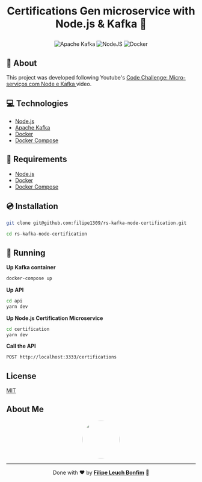 # <p align="center">Certifications Gen microservice with Node.js & Kafka 📄</p>

<p align="center">
    <img src="https://img.shields.io/badge/Tools-Apache_Kafka-informational?style=flat-square&logo=apache-kafka&color=231F20&logoColor=231F20" alt="Apache Kafka" />
    <img src="https://img.shields.io/badge/Code-NodeJS-informational?style=flat-square&logo=node.js&color=339933" alt="NodeJS" />
    <img src="https://img.shields.io/badge/Tools-Docker-informational?style=flat-square&logo=docker&color=2496ED" alt="Docker" />
</p>

## 💬 About

This project was developed following Youtube's [Code Challenge: Micro-serviços com Node e Kafka
](https://www.youtube.com/watch?v=-H8pD7sMcfo&ab_channel=Rocketseat) video.

## :computer: Technologies

- [Node.js](https://nodejs.org/en/)
- [Apache Kafka](https://kafka.apache.org/)
- [Docker](https://www.docker.com/)
- [Docker Compose](https://docs.docker.com/compose/)

## :scroll: Requirements

- [Node.js](https://nodejs.org/en/)
- [Docker](https://www.docker.com/)
- [Docker Compose](https://docs.docker.com/compose/)

## :cd: Installation

```sh
git clone git@github.com:filipe1309/rs-kafka-node-certification.git
```

```sh
cd rs-kafka-node-certification
```

## :runner: Running

**Up Kafka container**

```sh
docker-compose up
```

**Up API**

```sh
cd api
yarn dev
```

**Up Node.js Certification Microservice**

```sh
cd certification
yarn dev
```

**Call the API**

```sh
POST http://localhost:3333/certifications
```

## License

[MIT](https://choosealicense.com/licenses/mit/)

## About Me

<p align="center">
    <a style="font-weight: bold" href="https://www.linkedin.com/in/filipe1309/">
    <img style="border-radius:50%" width="100px; "src="https://avatars.githubusercontent.com/u/2081014?s=60&v=4"/>
    </a>
</p>

---

<p align="center">
    Done with ♥ by <a style="font-weight: bold" href="https://www.linkedin.com/in/filipe1309/">Filipe Leuch Bonfim</a> 🖖
</p>
